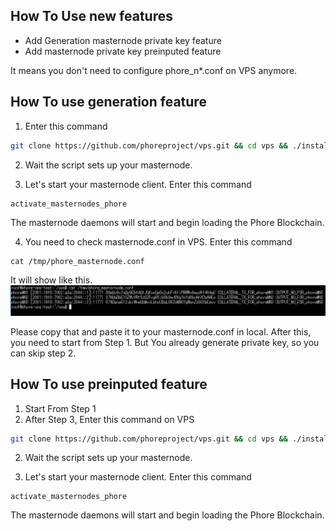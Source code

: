 ## How To Use new features
- Add Generation masternode private key feature
- Add masternode private key preinputed feature

It means you don't need to configure phore_n*.conf on VPS anymore.

## How To use generation feature
1. Enter this command
```bash
git clone https://github.com/phoreproject/vps.git && cd vps && ./install.sh -p phore -g
```

2. Wait the script sets up your masternode.

3. Let's start your masternode client. Enter this command
```
activate_masternodes_phore
```
The masternode daemons will start and begin loading the Phore Blockchain.

4. You need to check masternode.conf in VPS. Enter this command
```
cat /tmp/phore_masternode.conf
```

It will show like this.
<img src="docs/images/masternode_vps/conf.png" alt="VPS configuration" class="inline"/>

Please copy that and paste it to your masternode.conf in local.
After this, you need to start from Step 1.
But You already generate private key, so you can skip step 2.

## How To use preinputed feature
1. Start From Step 1
2. After Step 3, Enter this command on VPS
```bash
git clone https://github.com/phoreproject/vps.git && cd vps && ./install.sh -p phore --key **GENERATED PRIVATE KEY**
```

2. Wait the script sets up your masternode.

3. Let's start your masternode client. Enter this command
```
activate_masternodes_phore
```
The masternode daemons will start and begin loading the Phore Blockchain.

